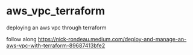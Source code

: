 # aws_vpc_terraform
deploying an aws vpc through terraform

follow along
https://nick-rondeau.medium.com/deploy-and-manage-an-aws-vpc-with-terraform-89687413bfe2
